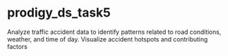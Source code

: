 # prodigy_ds_task5
Analyze traffic accident data to identify patterns related to road conditions, weather, and time of day. Visualize accident hotspots and contributing factors
